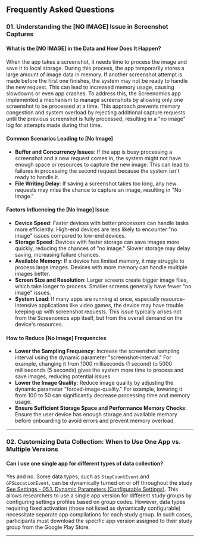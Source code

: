 ## Frequently Asked Questions


### 01. Understanding the [NO IMAGE] Issue in Screenshot Captures

#### What is the [NO IMAGE] in the Data and How Does It Happen?
When the app takes a screenshot, it needs time to process the image and save it to local storage. During this process, the app temporarily stores a large amount of image data in memory. If another screenshot attempt is made before the first one finishes, the system may not be ready to handle the new request. This can lead to increased memory usage, causing slowdowns or even app crashes. To address this, the Screenomics app implemented a mechanism to manage screenshots by allowing only one screenshot to be processed at a time. This approach prevents memory congestion and system overload by rejecting additional capture requests until the previous screenshot is fully processed, resulting in a "no image" log for attempts made during that time.

#### Common Scenarios Leading to [No Image]
* **Buffer and Concurrency Issues**: If the app is busy processing a screenshot and a new request comes in, the system might not have enough space or resources to capture the new image. This can lead to failures in processing the second request because the system isn't ready to handle it.
* **File Writing Delay**: If saving a screenshot takes too long, any new requests may miss the chance to capture an image, resulting in "No Image."

#### Factors Influencing the [No Image] Issue
* **Device Speed**: Faster devices with better processors can handle tasks more efficiently. High-end devices are less likely to encounter "no image" issues compared to low-end devices.
* **Storage Speed**: Devices with faster storage can save images more quickly, reducing the chances of "no image." Slower storage may delay saving, increasing failure chances.
* **Available Memory**: If a device has limited memory, it may struggle to process large images. Devices with more memory can handle multiple images better.
* **Screen Size and Resolution**: Larger screens create bigger image files, which take longer to process. Smaller screens generally have fewer "no image" issues.
* **System Load**: If many apps are running at once, especially resource-intensive applications like video games, the device may have trouble keeping up with screenshot requests. This issue typically arises not from the Screenomics app itself, but from the overall demand on the device's resources.

#### How to Reduce [No Image] Frequencies
* **Lower the Sampling Frequency**: Increase the screenshot sampling interval using the dynamic parameter "screenshot-interval." For example, changing it from 1000 milliseconds (1 second) to 5000 milliseconds (5 seconds) gives the system more time to process and save images, reducing potential issues.
* **Lower the Image Quality**: Reduce image quality by adjusting the dynamic parameter "forced-image-quality." For example, lowering it from 100 to 50 can significantly decrease processing time and memory usage.
* **Ensure Sufficient Storage Space and Performance Memory Checks**: Ensure the user device has enough storage and available memory before onboarding to avoid errors and prevent memory overload.

---

### 02. Customizing Data Collection: When to Use One App vs. Multiple Versions

#### Can I use one single app for different types of data collection? 
Yes and no. Some data types, such as `StepCountEvent` and `GPSLocationEvent`, can be dynamically turned on or off throughout the study [See Settings - 05.1. Dynamic Parameters (Configurable Settings)](../01_Firebase/05_Settings.md). This allows researchers to use a single app version for different study groups by configuring settings profiles based on group codes. However, data types requiring fixed activation (those not listed as dynamically configurable) necessitate separate app compilations for each study group. In such cases, participants must download the specific app version assigned to their study group from the Google Play Store.



---







